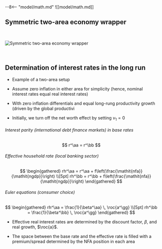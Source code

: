 
--8<-- "model/math.md"
![[model/math.md]]

## Symmetric two-area economy wrapper


<br/>

![Symmetric two-area economy wrapper](wrapper-symmetric2A.png)

<br/>


## Determination of interest rates in the long run

* Example of a two-area setup

* Assume zero inflation in either area for simplicity (hence, nominal
  interest rates equal real interest rates)

* With zero inflation differentials and equal long-rung productivity growth
  (driven by the global productivi

* Initially, we turn off the net worth effect by setting $\nu_1=0$


###### Interest parity (international debt finance markets) in base rates

$$
r^\aa = r^\bb
$$


###### Effective household rate (local banking sector)

$$
\begin{gathered}
rh^\aa = r^\aa + f\left(\frac{\mathit{nfa}}{\mathit{ngdp}}\right) \\[5pt]
rh^\bb = r^\bb + f\left(\frac{\mathit{nfa}}{\mathit{ngdp}}\right)
\end{gathered}
$$


###### Euler equations (consumer choice)

$$
\begin{gathered}
rh^\aa = \frac{1}{\beta^\aa} \, \roc{a^\gg} \\[5pt]
rh^\bb = \frac{1}{\beta^\bb} \, \roc{a^\gg}
\end{gathered}
$$


* Effective real interest rates are determined by the discount factor,
  $\beta$, and real growth, $\roc{a}$.

* The space between the base rate and the effective rate is filled with a
  premium/spread determined by the NFA position in each area

